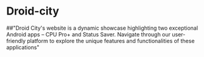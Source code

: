 # Droid-city

##"Droid City's website is a dynamic showcase highlighting two exceptional Android apps – CPU Pro+ and Status Saver. Navigate through our user-friendly platform to explore the unique features and functionalities of these applications"